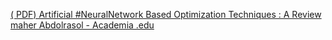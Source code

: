 [( PDF) Artificial #NeuralNetwork Based Optimization Techniques : A Review   maher Abdolrasol - Academia .edu](https://qi.tc/qi/115350)